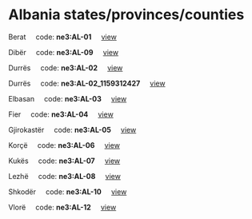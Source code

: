 # Albania states/provinces/counties
Berat&nbsp;&nbsp;&nbsp;&nbsp;&nbsp;code: **ne3:AL-01**&nbsp;&nbsp;&nbsp;&nbsp;&nbsp;[view](../../export/geojson/medium/ne3/al/01.geojson)&nbsp;&nbsp;&nbsp;&nbsp;&nbsp;


Dibër&nbsp;&nbsp;&nbsp;&nbsp;&nbsp;code: **ne3:AL-09**&nbsp;&nbsp;&nbsp;&nbsp;&nbsp;[view](../../export/geojson/medium/ne3/al/09.geojson)&nbsp;&nbsp;&nbsp;&nbsp;&nbsp;


Durrës&nbsp;&nbsp;&nbsp;&nbsp;&nbsp;code: **ne3:AL-02**&nbsp;&nbsp;&nbsp;&nbsp;&nbsp;[view](../../export/geojson/medium/ne3/al/02.geojson)&nbsp;&nbsp;&nbsp;&nbsp;&nbsp;


Durrës&nbsp;&nbsp;&nbsp;&nbsp;&nbsp;code: **ne3:AL-02_1159312427**&nbsp;&nbsp;&nbsp;&nbsp;&nbsp;[view](../../export/geojson/medium/ne3/al/02_1159312427.geojson)&nbsp;&nbsp;&nbsp;&nbsp;&nbsp;


Elbasan&nbsp;&nbsp;&nbsp;&nbsp;&nbsp;code: **ne3:AL-03**&nbsp;&nbsp;&nbsp;&nbsp;&nbsp;[view](../../export/geojson/medium/ne3/al/03.geojson)&nbsp;&nbsp;&nbsp;&nbsp;&nbsp;


Fier&nbsp;&nbsp;&nbsp;&nbsp;&nbsp;code: **ne3:AL-04**&nbsp;&nbsp;&nbsp;&nbsp;&nbsp;[view](../../export/geojson/medium/ne3/al/04.geojson)&nbsp;&nbsp;&nbsp;&nbsp;&nbsp;


Gjirokastër&nbsp;&nbsp;&nbsp;&nbsp;&nbsp;code: **ne3:AL-05**&nbsp;&nbsp;&nbsp;&nbsp;&nbsp;[view](../../export/geojson/medium/ne3/al/05.geojson)&nbsp;&nbsp;&nbsp;&nbsp;&nbsp;


Korçë&nbsp;&nbsp;&nbsp;&nbsp;&nbsp;code: **ne3:AL-06**&nbsp;&nbsp;&nbsp;&nbsp;&nbsp;[view](../../export/geojson/medium/ne3/al/06.geojson)&nbsp;&nbsp;&nbsp;&nbsp;&nbsp;


Kukës&nbsp;&nbsp;&nbsp;&nbsp;&nbsp;code: **ne3:AL-07**&nbsp;&nbsp;&nbsp;&nbsp;&nbsp;[view](../../export/geojson/medium/ne3/al/07.geojson)&nbsp;&nbsp;&nbsp;&nbsp;&nbsp;


Lezhë&nbsp;&nbsp;&nbsp;&nbsp;&nbsp;code: **ne3:AL-08**&nbsp;&nbsp;&nbsp;&nbsp;&nbsp;[view](../../export/geojson/medium/ne3/al/08.geojson)&nbsp;&nbsp;&nbsp;&nbsp;&nbsp;


Shkodër&nbsp;&nbsp;&nbsp;&nbsp;&nbsp;code: **ne3:AL-10**&nbsp;&nbsp;&nbsp;&nbsp;&nbsp;[view](../../export/geojson/medium/ne3/al/10.geojson)&nbsp;&nbsp;&nbsp;&nbsp;&nbsp;


Vlorë&nbsp;&nbsp;&nbsp;&nbsp;&nbsp;code: **ne3:AL-12**&nbsp;&nbsp;&nbsp;&nbsp;&nbsp;[view](../../export/geojson/medium/ne3/al/12.geojson)&nbsp;&nbsp;&nbsp;&nbsp;&nbsp;

